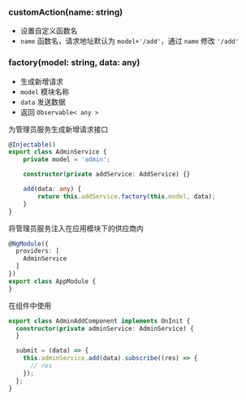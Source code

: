 ### customAction(name: string)

- 设置自定义函数名
- `name` 函数名，请求地址默认为 `model+'/add'`，通过 `name` 修改 `'/add'`

### factory(model: string, data: any)

- 生成新增请求
- `model` 模块名称
- `data` 发送数据
- 返回 `Observable< any >`

为管理员服务生成新增请求接口

```typescript
@Injectable()
export class AdminService {
    private model = 'admin';

    constructor(private addService: AddService) {}

    add(data: any) {
        return this.addService.factory(this.model, data);
    }
}
```

将管理员服务注入在应用模块下的供应商内

```typescript
@NgModule({
  providers: [
    AdminService
  ]
})
export class AppModule {
}
```

在组件中使用

```typescript
export class AdminAddComponent implements OnInit {
  constructor(private adminService: AdminService) {
  }

  submit = (data) => {
    this.adminService.add(data).subscribe((res) => {
      // res
    });
  };
}
```